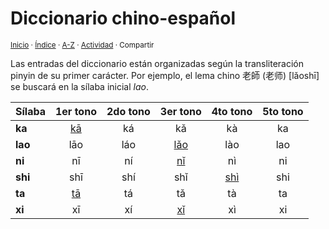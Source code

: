 # Diccionario chino-español
<sup>[Inicio](../index.md) · [Índice](../indices/diccionarios.md) · [A-Z](../indices/alfabetico.md) · [Actividad](../indices/actividad.md) · Compartir</sup>

Las entradas del diccionario están organizadas según la transliteración pinyin de su primer carácter. Por ejemplo, el lema chino 老師 (老师) [lǎoshī] se buscará en la sílaba inicial _lao_.

| Sílaba | 1er tono | 2do tono | 3er tono | 4to tono | 5to tono |
| :----- | :------: | :------: | :------: | :------: | :------: |
| **ka** | [kā](https://github.com/jucardus/jucardus.github.io/blob/main/indices/chino-espanol-ka1.md) | ká | kǎ | kà | ka |
| **lao** | lāo | láo | [lǎo](https://github.com/jucardus/jucardus.github.io/blob/main/indices/chino-espanol-lao3.md) | lào | lao |
| **ni** | nī | ní | [nǐ](https://github.com/jucardus/jucardus.github.io/blob/main/indices/chino-espanol-ni3.md) | nì | ni |
| **shi** | shī | shí | shǐ | [shì](https://github.com/jucardus/jucardus.github.io/blob/main/indices/chino-espanol-shi4.md) | shi |
| **ta** | [tā](https://github.com/jucardus/jucardus.github.io/blob/main/indices/chino-espanol-ta1.md) | tá | tǎ | tà | ta |
| **xi** | xī | xí | [xǐ](https://github.com/jucardus/jucardus.github.io/blob/main/indices/chino-espanol-xi3.md) | xì | xi |
